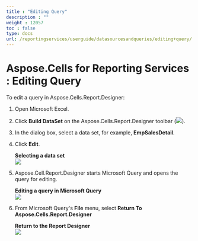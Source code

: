 ```yaml
---
title : "Editing Query" 
description : "" 
weight : 12057 
toc : false
type: docs
url: /reportingservices/userguide/datasourcesandqueries/editing+query/
---
```


# Aspose.Cells for Reporting Services : Editing Query


To edit a query in Aspose.Cells.Report.Designer:

1.  Open Microsoft Excel.
2.  Click **Build DataSet** on the Aspose.Cells.Report.Designer toolbar (![](https://docs2.aspose.com/cells/reportingservices/attachments/6094943/6193517.png)).
3.  In the dialog box, select a data set, for example, **EmpSalesDetail**.
4.  Click **Edit**.  
      
    **Selecting a data set**  
    ![](https://docs2.aspose.com/cells/reportingservices/attachments/6094943/6193514.png)  
      
    
5.  Aspose.Cell.Report.Designer starts Microsoft Query and opens the query for editing.  
      
    **Editing a query in Microsoft Query**  
    ![](https://docs2.aspose.com/cells/reportingservices/attachments/6094943/6193515.png)  
      
    
6.  From Microsoft Query's **File** menu, select **Return To Aspose.Cells.Report.Designer**  
      
    **Return to the Report Designer**  
    ![](https://docs2.aspose.com/cells/reportingservices/attachments/6094943/6193513.png)

